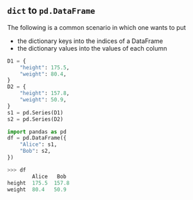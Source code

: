 ## `dict` to `pd.DataFrame`
The following is a common scenario in which one wants to put

- the dictionary keys into the indices of a DataFrame
- the dictionary values into the values of each column

```python
D1 = {
    "height": 175.5,
    "weight": 80.4,
}
D2 = {
    "height": 157.8,
    "weight": 50.9,
}
s1 = pd.Series(D1)
s2 = pd.Series(D2)

import pandas as pd
df = pd.DataFrame({
    "Alice": s1,
    "Bob": s2,
})

>>> df
        Alice   Bob
height  175.5  157.8
weight  80.4   50.9
```
